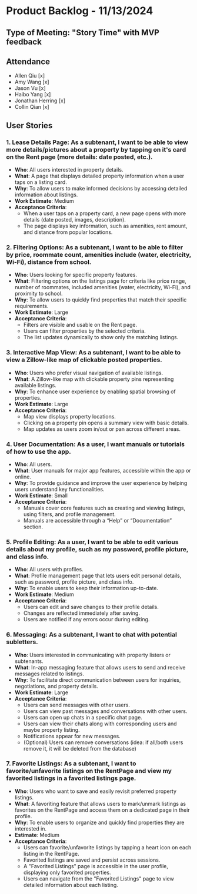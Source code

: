 # Product Backlog - 11/13/2024

## Type of Meeting: "Story Time" with MVP feedback

## Attendance

- Allen Qiu [x]
- Amy Wang [x]
- Jason Vu [x]
- Haibo Yang [x]
- Jonathan Herring [x]
- Collin Qian [x]

## User Stories

### 1. Lease Details Page: As a subtenant, I want to be able to view more details/pictures about a property by tapping on it's card on the Rent page (more details: date posted, etc.).
- **Who**: All users interested in property details.
- **What**: A page that displays detailed property information when a user taps on a listing card.
- **Why**: To allow users to make informed decisions by accessing detailed information about listings.
- **Work Estimate**: Medium
- **Acceptance Criteria**:
  - When a user taps on a property card, a new page opens with more details (date posted, images, description).
  - The page displays key information, such as amenities, rent amount, and distance from popular locations.

### 2. Filtering Options: As a subtenant, I want to be able to filter by price, roommate count, amenities include (water, electricity, Wi-Fi), distance from school.
- **Who**: Users looking for specific property features.
- **What**: Filtering options on the listings page for criteria like price range, number of roommates, included amenities (water, electricity, Wi-Fi), and proximity to school.
- **Why**: To allow users to quickly find properties that match their specific requirements.
- **Work Estimate**: Large
- **Acceptance Criteria**:
  - Filters are visible and usable on the Rent page.
  - Users can filter properties by the selected criteria.
  - The list updates dynamically to show only the matching listings.

### 3. Interactive Map View: As a subtenant, I want to be able to view a Zillow-like map of clickable posted properties.
- **Who**: Users who prefer visual navigation of available listings.
- **What**: A Zillow-like map with clickable property pins representing available listings.
- **Why**: To enhance user experience by enabling spatial browsing of properties.
- **Work Estimate**: Large
- **Acceptance Criteria**:
  - Map view displays property locations.
  - Clicking on a property pin opens a summary view with basic details.
  - Map updates as users zoom in/out or pan across different areas.

### 4. User Documentation: As a user, I want manuals or tutorials of how to use the app.
- **Who**: All users.
- **What**: User manuals for major app features, accessible within the app or online.
- **Why**: To provide guidance and improve the user experience by helping users understand key functionalities.
- **Work Estimate**: Small
- **Acceptance Criteria**:
  - Manuals cover core features such as creating and viewing listings, using filters, and profile management.
  - Manuals are accessible through a “Help” or “Documentation” section.

### 5. Profile Editing: As a user, I want to be able to edit various details about my profile, such as my password, profile picture, and class info.
- **Who**: All users with profiles.
- **What**: Profile management page that lets users edit personal details, such as password, profile picture, and class info.
- **Why**: To enable users to keep their information up-to-date.
- **Work Estimate**: Medium
- **Acceptance Criteria**:
  - Users can edit and save changes to their profile details.
  - Changes are reflected immediately after saving.
  - Users are notified if any errors occur during editing.

### 6. Messaging: As a subtenant, I want to chat with potential subletters.
- **Who**: Users interested in communicating with property listers or subtenants.
- **What**: In-app messaging feature that allows users to send and receive messages related to listings.
- **Why**: To facilitate direct communication between users for inquiries, negotiations, and property details.
- **Work Estimate**: Large
- **Acceptance Criteria**:
  - Users can send messages with other users.
  - Users can view past messages and conversations with other users.
  - Users can open up chats in a specific chat page.
  - Users can view their chats along with corresponding users and maybe property listing.
  - Notifications appear for new messages.
  - (Optional) Users can remove conversations (idea: if all/both users remove it, it will be deleted from the database)

### 7. Favorite Listings: As a subtenant, I want to favorite/unfavorite listings on the RentPage and view my favorited listings in a favorited listings page.
- **Who**: Users who want to save and easily revisit preferred property listings.
- **What**: A favoriting feature that allows users to mark/unmark listings as favorites on the RentPage and access them on a dedicated page in their profile.
- **Why**: To enable users to organize and quickly find properties they are interested in.
- **Estimate**: Medium
- **Acceptance Criteria**:
  - Users can favorite/unfavorite listings by tapping a heart icon on each listing in the RentPage.
  - Favorited listings are saved and persist across sessions.
  - A "Favorited Listings" page is accessible in the user profile, displaying only favorited properties.
  - Users can navigate from the "Favorited Listings" page to view detailed information about each listing.
